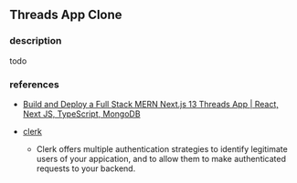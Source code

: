 ## Threads App Clone

### description

todo

### references

- [Build and Deploy a Full Stack MERN Next.js 13 Threads App | React, Next JS, TypeScript, MongoDB](https://youtu.be/O5cmLDVTgAs?si=O_MGS7DdcwJ1fjo2)

- [clerk](https://clerk.com/)
  - Clerk offers multiple authentication strategies to identify legitimate users of your appication, and to allow them to make authenticated requests to your backend.
